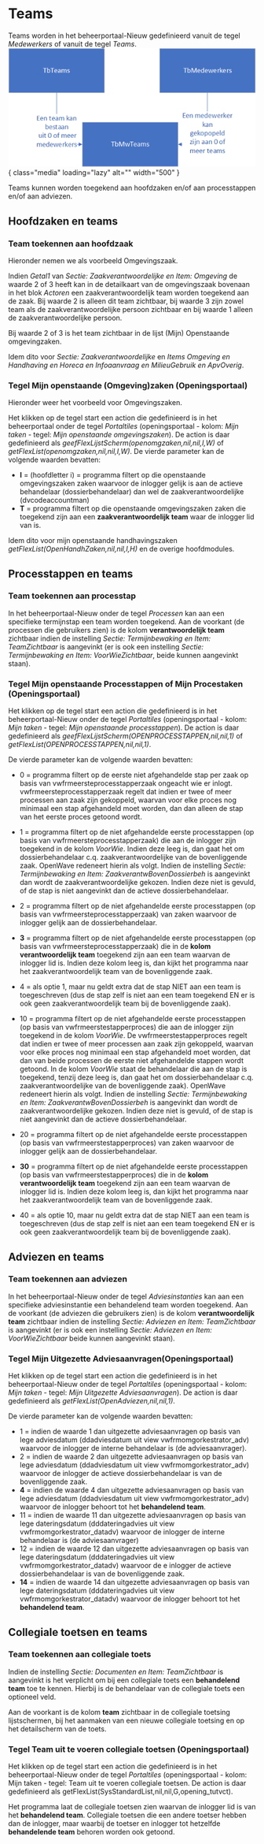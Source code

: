 # Teams

Teams worden in het beheerportaal-Nieuw gedefinieerd vanuit de tegel *Medewerkers* of vanuit de tegel *Teams*.
![](/img/applicatiebeheer/instellen_inrichten/teams.png){ class="media" loading="lazy" alt="" width="500" }

Teams kunnen worden toegekend aan hoofdzaken en/of aan processtappen en/of aan adviezen.

## Hoofdzaken en teams

### Team toekennen aan hoofdzaak

Hieronder nemen we als voorbeeld Omgevingszaak.

Indien *Getal1* van *Sectie: Zaakverantwoordelijke en Item: Omgeving* de waarde 2 of 3 heeft kan in de detailkaart van de omgevingszaak bovenaan in het blok *Actoren* een zaakverantwoordelijk team worden toegekend aan de zaak. Bij waarde 2 is alleen dit team zichtbaar, bij waarde 3 zijn zowel team als de zaakverantwoordelijke persoon zichtbaar en bij waarde 1 alleen de zaakverantwoordelijke persoon.

Bij waarde 2 of 3 is het team zichtbaar in de lijst (Mijn) Openstaande omgevingzaken.

Idem dito voor *Sectie: Zaakverantwoordelijke* en *Items Omgeving en Handhaving en Horeca en Infoaanvraag en MilieuGebruik en ApvOverig*.

### Tegel Mijn openstaande (Omgeving)zaken (Openingsportaal)

Hieronder weer het voorbeeld voor Omgevingszaken.

Het klikken op de tegel start een action die gedefinieerd is in het beheerportaal onder de tegel *Portaltiles* (openingsportaal - kolom: *Mijn taken* - tegel: *Mijn openstaande omgevingszaken*). De action is daar gedefinieerd als *geefFlexLijstScherm(openomgzaken,nil,nil,I,W)* of *getFlexList(openomgzaken,nil,nil,I,W)*. De vierde parameter kan de volgende waarden bevatten:

  - **I** = (hoofdletter i) = programma filtert op die openstaande omgevingszaken zaken waarvoor de inlogger gelijk is aan de actieve behandelaar (dossierbehandelaar) dan wel de zaakverantwoordelijke (dvcodeaccountman)
  - **T** = programma filtert op die openstaande omgevingszaken zaken die toegekend zijn aan een **zaakverantwoordelijk team** waar de inlogger lid van is.

Idem dito voor mijn openstaande handhavingszaken *getFlexList(OpenHandhZaken,nil,nil,I,H)* en de overige hoofdmodules.

## Processtappen en teams

### Team toekennen aan processtap

In het beheerportaal-Nieuw onder de tegel *Processen* kan aan een specifieke termijnstap een team worden toegekend.
Aan de voorkant (de processen die gebruikers zien) is de kolom **verantwoordelijk team** zichtbaar indien de instelling *Sectie: Termijnbewaking en Item: TeamZichtbaar* is aangevinkt (er is ook een instelling *Sectie: Termijnbewaking en Item: VoorWieZichtbaar*, beide kunnen aangevinkt staan).

### Tegel Mijn openstaande Processtappen of Mijn Procestaken (Openingsportaal)

Het klikken op de tegel start een action die gedefinieerd is in het beheerportaal-Nieuw onder de tegel *Portaltiles* (openingsportaal - kolom: *Mijn taken* - tegel: *Mijn openstaande processtappen*). De action is daar gedefinieerd als *geefFlexLijstScherm(OPENPROCESSTAPPEN,nil,nil,1)* of *getFlexList(OPENPROCESSTAPPEN,nil,nil,1)*.

De vierde parameter kan de volgende waarden bevatten:

  - 0 = programma filtert op de eerste niet afgehandelde stap per zaak op basis van vwfrmeersteprocesstapperzaak ongeacht wie er inlogt. vwfrmeersteprocesstapperzaak regelt dat indien er twee of meer processen aan zaak zijn gekoppeld, waarvan voor elke proces nog minimaal een stap afgehandeld moet worden, dan dan alleen de stap van het eerste proces getoond wordt.
  - 1 = programma filtert op de niet afgehandelde eerste processtappen (op basis van vwfrmeersteprocesstapperzaak) die aan de inlogger zijn toegekend in de kolom *VoorWie*. Indien deze leeg is, dan gaat het om dossierbehandelaar c.q. zaakverantwoordelijke van de bovenliggende zaak. OpenWave redeneert hierin als volgt. Indien de instelling *Sectie: Termijnbewaking en Item: ZaakverantwBovenDossierbeh* is aangevinkt dan wordt de zaakverantwoordelijke gekozen. Indien deze niet is gevuld, of de stap is niet aangevinkt dan de actieve dossierbehandelaar.
  - 2 = programma filtert op de niet afgehandelde eerste processtappen (op basis van vwfrmeersteprocesstapperzaak) van zaken waarvoor de inlogger gelijk aan de dossierbehandelaar.
  - **3** = programma filtert op de niet afgehandelde eerste processtappen (op basis van vwfrmeersteprocesstapperzaak) die in de **kolom verantwoordelijk team** toegekend zijn aan een team waarvan de inlogger lid is. Indien deze kolom leeg is, dan kijkt het programma naar het zaakverantwoordelijk team van de bovenliggende zaak.
  - 4 = als optie 1, maar nu geldt extra dat de stap NIET aan een team is toegeschreven (dus de stap zelf is niet aan een team toegekend EN er is ook geen zaakverantwoordelijk team bij de bovenliggende zaak).

  - 10 = programma filtert op de niet afgehandelde eerste processtappen (op basis van vwfrmeerstestapperproces) die aan de inlogger zijn toegekend in de kolom *VoorWie*. De vwfrmeerstestapperproces regelt dat indien er twee of meer processen aan zaak zijn gekoppeld, waarvan voor elke proces nog minimaal een stap afgehandeld moet worden, dat dan van beide processen de eerste niet afgehandelde stappen wordt getoond. In de kolom *VoorWie* staat de behandelaar die aan de stap is toegekend, tenzij deze leeg is, dan gaat het om dossierbehandelaar c.q. zaakverantwoordelijke van de bovenliggende zaak). OpenWave redeneert hierin als volgt. Indien de instelling *Sectie: Termijnbewaking en Item: ZaakverantwBovenDossierbeh* is aangevinkt dan wordt de zaakverantwoordelijke gekozen. Indien deze niet is gevuld, of de stap is niet aangevinkt dan de actieve dossierbehandelaar.
  - 20 = programma filtert op de niet afgehandelde eerste processtappen (op basis van vwfrmeerstestapperproces) van zaken waarvoor de inlogger gelijk aan de dossierbehandelaar.
  - **30** = programma filtert op de niet afgehandelde eerste processtappen (op basis van vwfrmeerstestapperproces) die in de **kolom verantwoordelijk team** toegekend zijn aan een team waarvan de inlogger lid is. Indien deze kolom leeg is, dan kijkt het programma naar het zaakverantwoordelijk team van de bovenliggende zaak.
  - 40 = als optie 10, maar nu geldt extra dat de stap NIET aan een team is toegeschreven (dus de stap zelf is niet aan een team toegekend EN er is ook geen zaakverantwoordelijk team bij de bovenliggende zaak).

## Adviezen en teams

### Team toekennen aan adviezen

In het beheerportaal-Nieuw onder de tegel *Adviesinstanties* kan aan een specifieke adviesinstantie een behandelend team worden toegekend.
Aan de voorkant (de adviezen die gebruikers zien) is de kolom **verantwoordelijk team** zichtbaar indien de instelling *Sectie: Adviezen en Item: TeamZichtbaar* is aangevinkt (er is ook een instelling *Sectie: Adviezen en Item: VoorWieZichtbaar* beide kunnen aangevinkt staan).

### Tegel Mijn Uitgezette Adviesaanvragen(Openingsportaal)

Het klikken op de tegel start een action die gedefinieerd is in het beheerportaal-Nieuw onder de tegel *Portaltiles* (openingsportaal - kolom: *Mijn taken* - tegel: *Mijn Uitgezette Adviesaanvragen*). De action is daar gedefinieerd als *getFlexList(OpenAdviezen,nil,nil,1)*.

De vierde parameter kan de volgende waarden bevatten:

  - 1 = indien de waarde 1 dan uitgezette adviesaanvragen op basis van lege adviesdatum (ddadviesdatum uit view vwfrmomgorkestrator_adv) waarvoor de inlogger de interne behandelaar is (de adviesaanvrager).
  - 2 = indien de waarde 2 dan uitgezette adviesaanvragen op basis van lege adviesdatum (ddadviesdatum uit view vwfrmomgorkestrator_adv) waarvoor de inlogger de actieve dossierbehandelaar is van de bovenliggende zaak.
  - **4** = indien de waarde 4 dan uitgezette adviesaanvragen op basis van lege adviesdatum (ddadviesdatum uit view vwfrmomgorkestrator_adv) waarvoor de inlogger behoort tot het **behandelend team**.
  - 11 = indien de waarde 11 dan uitgezette adviesaanvragen op basis van lege dateringsdatum (dddateringadvies uit view vwfrmomgorkestrator_datadv) waarvoor de inlogger de interne behandelaar is (de adviesaanvrager)
  - 12 = indien de waarde 12 dan uitgezette adviesaanvragen op basis van lege dateringsdatum (dddateringadvies uit view vwfrmomgorkestrator_datadv) waarvoor de e inlogger de actieve dossierbehandelaar is van de bovenliggende zaak.
  - **14** = indien de waarde 14 dan uitgezette adviesaanvragen op basis van lege dateringsdatum (dddateringadvies uit view vwfrmomgorkestrator_datadv) waarvoor de inlogger behoort tot het **behandelend team**.

## Collegiale toetsen en teams

### Team toekennen aan collegiale toets

Indien de instelling *Sectie: Documenten en Item: TeamZichtbaar* is aangevinkt is het verplicht om bij een collegiale toets een **behandelend team** toe te kennen. Hierbij is de behandelaar van de collegiale toets een optioneel veld.

Aan de voorkant is de kolom **team** zichtbaar in de collegiale toetsing lijstschermen, bij het aanmaken van een nieuwe collegiale toetsing en op het detailscherm van de toets.

### Tegel Team uit te voeren collegiale toetsen (Openingsportaal)

Het klikken op de tegel start een action die gedefinieerd is in het beheerportaal-Nieuw onder de tegel *Portaltiles* (openingsportaal - kolom: Mijn taken - tegel: Team uit te voeren collegiale toetsen. De action is daar gedefinieerd als getFlexList(SysStandardList,nil,nil,G,opening_tutvct).

Het programma laat de collegiale toetsen zien waarvan de inlogger lid is van het **behandelend team**. Collegiale toetsen die een andere toetser hebben dan de inlogger, maar waarbij de toetser en inlogger tot hetzelfde **behandelende team** behoren worden ook getoond.

